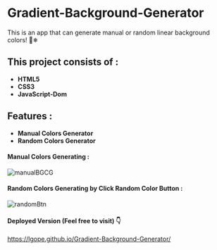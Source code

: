 # Gradient-Background-Generator
This is an app that can generate manual or random linear background colors! 🗽❄

## This project consists of :
<ul>
  <li><b>HTML5</b></li>
  <li><b>CSS3</b></li>
  <li><b>JavaScript-Dom</b></li>
</ul>

## Features :
<ul>
  <li><b>Manual Colors Generator</b></li>
  <li><b>Random Colors Generator</b></li>
</ul>

#### Manual Colors Generating :
![manualBGCG](https://user-images.githubusercontent.com/58518192/72209019-5448f500-34d4-11ea-9147-62831a361f1d.PNG)

#### Random Colors Generating by Click Random Color Button :
![randomBtn](https://user-images.githubusercontent.com/58518192/72209026-717dc380-34d4-11ea-93e5-d1928dce2df0.png)

#### Deployed Version (Feel free to visit) 👇
https://lgope.github.io/Gradient-Background-Generator/
